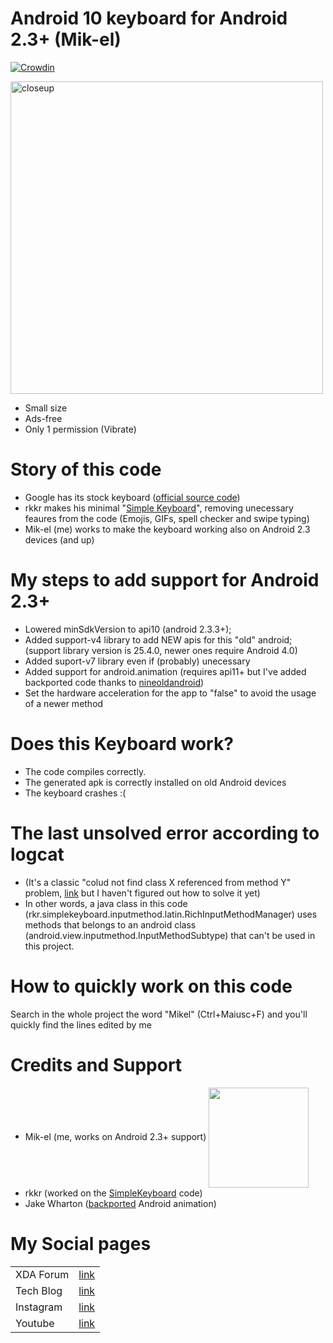 # Android 10 keyboard for Android 2.3+ (Mik-el)

[![Crowdin](https://d322cqt584bo4o.cloudfront.net/simple-keyboard/localized.svg)](https://crowdin.com/project/simple-keyboard)


<img src="images/screenshot-0.png"
      alt="closeup"
      width="500"/>
- Small size
- Ads-free
- Only 1 permission (Vibrate)
# Story of this code
- Google has its stock keyboard ([official source code][googlecode])
- rkkr makes his minimal "[Simple Keyboard][simplekeyboardcode]", removing unecessary feaures from the code (Emojis, GIFs, spell checker and swipe typing) 
- Mik-el (me) works to make the keyboard working also on Android 2.3 devices (and up)  

# My steps to add support for Android 2.3+
 - Lowered minSdkVersion to api10 (android 2.3.3+);
 - Added support-v4 library to add NEW apis for this "old" android; (support library version is 25.4.0, newer ones require Android 4.0)
 - Added suport-v7 library even if (probably) unecessary
 - Added support for android.animation (requires api11+ but I've added backported code thanks to [nineoldandroid][jake]) 
 - Set the hardware acceleration for the app to "false" to avoid the usage of a newer method 

# Does this Keyboard work?
 - The code compiles correctly.
 - The generated apk is correctly installed on old Android devices
 - The keyboard crashes :(

# The last unsolved error according to logcat
 - (It's a classic "colud not find class X referenced from method Y" problem, [link][log1] but I haven't figured out how to solve it yet)
 - In other words, a java class in this code (rkr.simplekeyboard.inputmethod.latin.RichInputMethodManager) uses methods that belongs to an android class (android.view.inputmethod.InputMethodSubtype) that can't be used in this project. 

# How to quickly work on this code
Search in the whole project the word "Mikel" (Ctrl+Maiusc+F) and you'll quickly find the lines edited by me


# Credits and Support
 - Mik-el (me, works on Android 2.3+ support)
 <a href="https://paypal.me/donationMikel"><img src="https://www.paypalobjects.com/webstatic/mktg/merchant_portal/button/donate.en.png" align="center" width="160" ></a>
 - rkkr (worked on the [SimpleKeyboard][simplekeyboardcode] code)
 - Jake Wharton ([backported][jake] Android animation)
# My Social pages
|  |  |
| ------ | ------ |
| XDA Forum | [link][xda] |
| Tech Blog | [link][cam] |
| Instagram | [link][insta] |
| Youtube | [link][yt] |

[xda]: <http://bit.ly/2NBnhqB>
[insta]: <http://bit.ly/mikel_insta>
[yt]: <http://bit.ly/mikel_YT>
[googlecode]: <https://android.googlesource.com/platform/packages/inputmethods/LatinIME/>
[simplekeyboardcode]:<https://github.com/Mik-el/simple-keyboard/blob/master/README.md>
[jake]:<https://github.com/JakeWharton/NineOldAndroids/>
[log1]:<http://bit.ly/33kx8Yv>
[cam]:<www.cam.tv/mik_el_tech>

